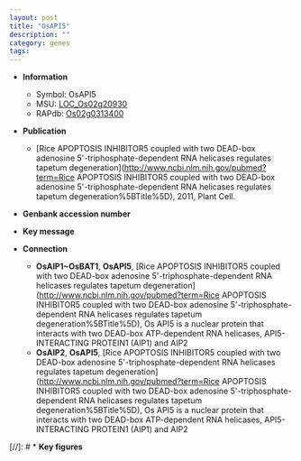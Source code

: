 ```yaml
---
layout: post
title: "OsAPI5"
description: ""
category: genes
tags: 
---
```


* **Information**  
    + Symbol: OsAPI5  
    + MSU: [LOC_Os02g20930](http://rice.uga.edu/cgi-bin/ORF_infopage.cgi?orf=LOC_Os02g20930)  
    + RAPdb: [Os02g0313400](http://rapdb.dna.affrc.go.jp/viewer/gbrowse_details/irgsp1?name=Os02g0313400)  

* **Publication**  
    + [Rice APOPTOSIS INHIBITOR5 coupled with two DEAD-box adenosine 5'-triphosphate-dependent RNA helicases regulates tapetum degeneration](http://www.ncbi.nlm.nih.gov/pubmed?term=Rice APOPTOSIS INHIBITOR5 coupled with two DEAD-box adenosine 5'-triphosphate-dependent RNA helicases regulates tapetum degeneration%5BTitle%5D), 2011, Plant Cell.

* **Genbank accession number**  

* **Key message**  

* **Connection**  
    + __OsAIP1~OsBAT1__, __OsAPI5__, [Rice APOPTOSIS INHIBITOR5 coupled with two DEAD-box adenosine 5'-triphosphate-dependent RNA helicases regulates tapetum degeneration](http://www.ncbi.nlm.nih.gov/pubmed?term=Rice APOPTOSIS INHIBITOR5 coupled with two DEAD-box adenosine 5'-triphosphate-dependent RNA helicases regulates tapetum degeneration%5BTitle%5D), Os API5 is a nuclear protein that interacts with two DEAD-box ATP-dependent RNA helicases, API5-INTERACTING PROTEIN1 (AIP1) and AIP2
    + __OsAIP2__, __OsAPI5__, [Rice APOPTOSIS INHIBITOR5 coupled with two DEAD-box adenosine 5'-triphosphate-dependent RNA helicases regulates tapetum degeneration](http://www.ncbi.nlm.nih.gov/pubmed?term=Rice APOPTOSIS INHIBITOR5 coupled with two DEAD-box adenosine 5'-triphosphate-dependent RNA helicases regulates tapetum degeneration%5BTitle%5D), Os API5 is a nuclear protein that interacts with two DEAD-box ATP-dependent RNA helicases, API5-INTERACTING PROTEIN1 (AIP1) and AIP2

[//]: # * **Key figures**  


